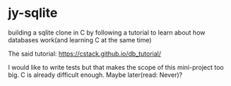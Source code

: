 # jy-sqlite

building a sqlite clone in C by following a tutorial to learn about how databases work(and learning C at the same time)

The said tutorial: https://cstack.github.io/db_tutorial/

I would like to write tests but that makes the scope of this mini-project too big. C is already difficult enough. Maybe later(read: Never)?

